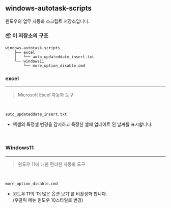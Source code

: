 ## windows-autotask-scripts
윈도우의 업무 자동화 스크립트 저장소입니다.


### 📦 **이 저장소의 구조**
```
windows-autotask-scripts   
    ├── excel   
    │   └── auto_updateddate_insert.txt
    └── windows11   
        └── more_option_disable.cmd 
```


### **excel**
---
> Microsoft Excel 자동화 도구   

<br>

`auto_updateddate_insert.txt`
-  엑셀의 특정셀 변경을 감지하고 특정한 셀에 업데이트 된 날짜를 표시합니다.

<br>

### **Windows11**
---
> 윈도우 11에 대한 편리한 자동화 도구

<br>

`more_option_disable.cmd`
- 윈도우 11의 '더 많은 옵션 보기'를 비활성화 합니다.   
(우클릭 메뉴 윈도우 10스타일로 변경)